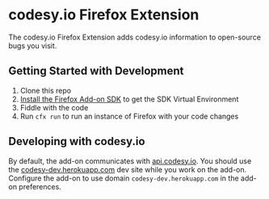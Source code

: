 codesy.io Firefox Extension
===========================

The codesy.io Firefox Extension adds codesy.io information to open-source bugs
you visit.

Getting Started with Development
--------------------------------

1. Clone this repo
2. [Install the Firefox Add-on SDK](https://addons.mozilla.org/developers/docs/sdk/latest/dev-guide/tutorials/installation.html) to get the SDK Virtual Environment
3. Fiddle with the code
4. Run `cfx run` to run an instance of Firefox with your code changes

Developing with codesy.io
-------------------------

By default, the add-on communicates with
[api.codesy.io](https://api.codesy.io). You should use the
[codesy-dev.herokuapp.com](https://codesy-dev.herokuapp.com) dev site while you
work on the add-on. Configure the add-on to use domain `codesy-dev.herokuapp.com`
in the add-on preferences.
